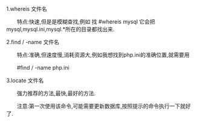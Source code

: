 1.whereis 文件名

　　特点:快速,但是是模糊查找,例如 找 #whereis mysql 它会把mysql,mysql.ini,mysql.*所在的目录都找出来.



2.find / -name 文件名

　　特点:准确,但速度慢,消耗资源大,例如我想找到php.ini的准确位置,就需要用

　　#find / -name php.ini



3.locate 文件名

　　强力推荐的方法,最快,最好的方法.

　　注意:第一次使用该命令,可能需要更新数据库,按照提示的命令执行一下就好了.
